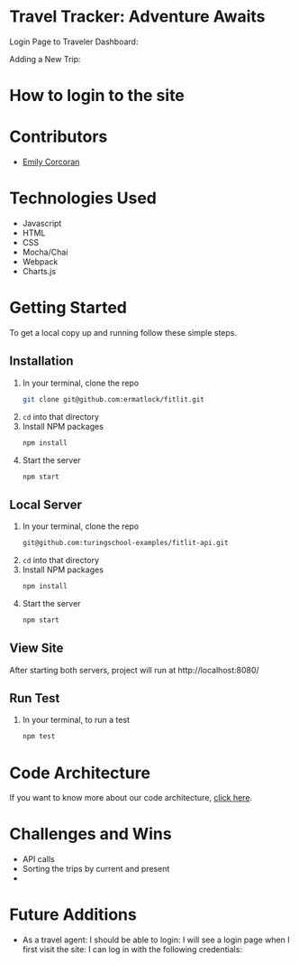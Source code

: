 # Travel Tracker: Adventure Awaits



Login Page to Traveler Dashboard:

Adding a New Trip: 



# How to login to the site



# Contributors
- [Emily Corcoran](https://github.com/Emily-Cathleen)

# Technologies Used 
- Javascript
- HTML
- CSS
- Mocha/Chai
- Webpack
- Charts.js

# Getting Started
To get a local copy up and running follow these simple steps.

## Installation

1. In your terminal, clone the repo
   ```sh
   git clone git@github.com:ermatlock/fitlit.git
   ```
2. `cd` into that directory
3. Install NPM packages
   ```sh
   npm install
   ```
4. Start the server
   ```sh
   npm start
   ``` 
   
## Local Server
1. In your terminal, clone the repo
   ```sh
   git@github.com:turingschool-examples/fitlit-api.git
   ```
2. `cd` into that directory
3. Install NPM packages
   ```sh
   npm install
   ```
4. Start the server
   ```sh
   npm start
   ```
   
## View Site
After starting both servers, project will run at http://localhost:8080/  
   
## Run Test

1. In your terminal, to run a test
   ```sh
   npm test
   ```


# Code Architecture 
If you want to know more about our code architecture, [click here](https://gist.github.com/Ekaiman/f0c6022e295921a810e7531a4d38f9b0).

# Challenges and Wins
- API calls
- Sorting the trips by current and present
- 

# Future Additions
- As a travel agent: I should be able to login: I will see a login page when I first visit the site: I can log in with the following credentials: 

